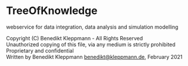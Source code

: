 # TreeOfKnowledge
webservice for data integration, data analysis and simulation modelling



Copyright (C) Benedikt Kleppmann - All Rights Reserved  
Unauthorized copying of this file, via any medium is strictly prohibited  
Proprietary and confidential  
Written by Benedikt Kleppmann <benedikt@kleppmann.de>, February 2021

